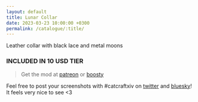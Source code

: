 ```yaml
---
layout: default
title: Lunar Collar
date: 2023-03-23 10:00:00 +0300
permalink: /catalogue/:title/
---
```


Leather collar with black lace and metal moons

### INCLUDED IN 10 USD TIER

> Get the mod at [patreon](https://www.patreon.com/posts/80772448) or [boosty](https://boosty.to/miaumori/posts/2f22a8bb-b7f5-4521-bf17-43e8bdc4624f)

Feel free to post your screenshots with #catcraftxiv on [twitter](https://x.com/hashtag/catcraftxiv?src=hashtag_click) and [bluesky](https://bsky.app/hashtag/catcraftxiv)! It feels very nice to see <3